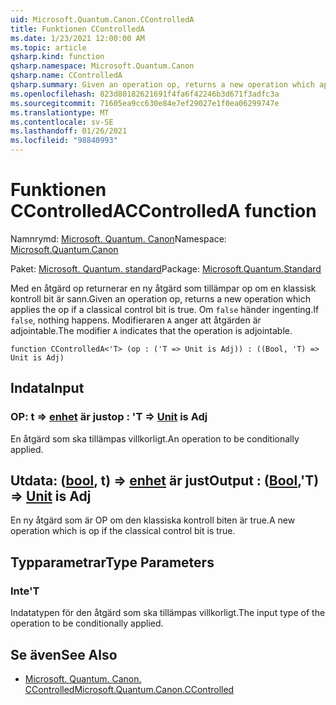 ```yaml
---
uid: Microsoft.Quantum.Canon.CControlledA
title: Funktionen CControlledA
ms.date: 1/23/2021 12:00:00 AM
ms.topic: article
qsharp.kind: function
qsharp.namespace: Microsoft.Quantum.Canon
qsharp.name: CControlledA
qsharp.summary: Given an operation op, returns a new operation which applies the op if a classical control bit is true. If `false`, nothing happens. The modifier `A` indicates that the operation is adjointable.
ms.openlocfilehash: 823d80182621691f4fa6f42246b3d671f3adfc3a
ms.sourcegitcommit: 71605ea9cc630e84e7ef29027e1f0ea06299747e
ms.translationtype: MT
ms.contentlocale: sv-SE
ms.lasthandoff: 01/26/2021
ms.locfileid: "98840993"
---
```

# <a name="ccontrolleda-function"></a><span data-ttu-id="76645-102">Funktionen CControlledA</span><span class="sxs-lookup"><span data-stu-id="76645-102">CControlledA function</span></span>

<span data-ttu-id="76645-103">Namnrymd: [Microsoft. Quantum. Canon](xref:Microsoft.Quantum.Canon)</span><span class="sxs-lookup"><span data-stu-id="76645-103">Namespace: [Microsoft.Quantum.Canon](xref:Microsoft.Quantum.Canon)</span></span>

<span data-ttu-id="76645-104">Paket: [Microsoft. Quantum. standard](https://nuget.org/packages/Microsoft.Quantum.Standard)</span><span class="sxs-lookup"><span data-stu-id="76645-104">Package: [Microsoft.Quantum.Standard](https://nuget.org/packages/Microsoft.Quantum.Standard)</span></span>


<span data-ttu-id="76645-105">Med en åtgärd op returnerar en ny åtgärd som tillämpar op om en klassisk kontroll bit är sann.</span><span class="sxs-lookup"><span data-stu-id="76645-105">Given an operation op, returns a new operation which applies the op if a classical control bit is true.</span></span> <span data-ttu-id="76645-106">Om `false` händer ingenting.</span><span class="sxs-lookup"><span data-stu-id="76645-106">If `false`, nothing happens.</span></span>
<span data-ttu-id="76645-107">Modifieraren `A` anger att åtgärden är adjointable.</span><span class="sxs-lookup"><span data-stu-id="76645-107">The modifier `A` indicates that the operation is adjointable.</span></span>

```qsharp
function CControlledA<'T> (op : ('T => Unit is Adj)) : ((Bool, 'T) => Unit is Adj)
```


## <a name="input"></a><span data-ttu-id="76645-108">Indata</span><span class="sxs-lookup"><span data-stu-id="76645-108">Input</span></span>

### <a name="op--t--unit--is-adj"></a><span data-ttu-id="76645-109">OP: t => [enhet](xref:microsoft.quantum.lang-ref.unit)  är just</span><span class="sxs-lookup"><span data-stu-id="76645-109">op : 'T => [Unit](xref:microsoft.quantum.lang-ref.unit)  is Adj</span></span>

<span data-ttu-id="76645-110">En åtgärd som ska tillämpas villkorligt.</span><span class="sxs-lookup"><span data-stu-id="76645-110">An operation to be conditionally applied.</span></span>



## <a name="output--boolt--unit--is-adj"></a><span data-ttu-id="76645-111">Utdata: ([bool](xref:microsoft.quantum.lang-ref.bool), t) => [enhet](xref:microsoft.quantum.lang-ref.unit)  är just</span><span class="sxs-lookup"><span data-stu-id="76645-111">Output : ([Bool](xref:microsoft.quantum.lang-ref.bool),'T) => [Unit](xref:microsoft.quantum.lang-ref.unit)  is Adj</span></span>

<span data-ttu-id="76645-112">En ny åtgärd som är OP om den klassiska kontroll biten är true.</span><span class="sxs-lookup"><span data-stu-id="76645-112">A new operation which is op if the classical control bit is true.</span></span>

## <a name="type-parameters"></a><span data-ttu-id="76645-113">Typparametrar</span><span class="sxs-lookup"><span data-stu-id="76645-113">Type Parameters</span></span>

### <a name="t"></a><span data-ttu-id="76645-114">Inte</span><span class="sxs-lookup"><span data-stu-id="76645-114">'T</span></span>

<span data-ttu-id="76645-115">Indatatypen för den åtgärd som ska tillämpas villkorligt.</span><span class="sxs-lookup"><span data-stu-id="76645-115">The input type of the operation to be conditionally applied.</span></span>

## <a name="see-also"></a><span data-ttu-id="76645-116">Se även</span><span class="sxs-lookup"><span data-stu-id="76645-116">See Also</span></span>

- [<span data-ttu-id="76645-117">Microsoft. Quantum. Canon. CControlled</span><span class="sxs-lookup"><span data-stu-id="76645-117">Microsoft.Quantum.Canon.CControlled</span></span>](xref:Microsoft.Quantum.Canon.CControlled)